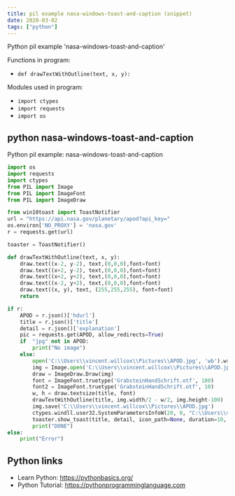 ```yaml
---
title: pil example nasa-windows-toast-and-caption (snippet)
date: 2020-03-02
tags: ["python"]
---
```

Python pil example 'nasa-windows-toast-and-caption'

Functions in program: 
* `def drawTextWithOutline(text, x, y):`

Modules used in program: 
* `import ctypes`
* `import requests`
* `import os`

## python nasa-windows-toast-and-caption

Python pil example: nasa-windows-toast-and-caption

```python
import os
import requests
import ctypes
from PIL import Image
from PIL import ImageFont
from PIL import ImageDraw 

from win10toast import ToastNotifier
url = "https://api.nasa.gov/planetary/apod?api_key="
os.environ['NO_PROXY'] = 'nasa.gov'
r = requests.get(url)

toaster = ToastNotifier()

def drawTextWithOutline(text, x, y):
    draw.text((x-2, y-2), text,(0,0,0),font=font)
    draw.text((x+2, y-2), text,(0,0,0),font=font)
    draw.text((x+2, y+2), text,(0,0,0),font=font)
    draw.text((x-2, y+2), text,(0,0,0),font=font)
    draw.text((x, y), text, (255,255,255), font=font)
    return

if r:
    APOD = r.json()['hdurl']
    title = r.json()['title']
    detail = r.json()['explanation']
    pic = requests.get(APOD, allow_redirects=True)
    if  "jpg" not in APOD:
        print("No image")
    else:
        open('C:\\Users\\vincent.willcox\\Pictures\\APOD.jpg', 'wb').write(pic.content)
        img = Image.open('C:\\Users\\vincent.willcox\\Pictures\\APOD.jpg')
        draw = ImageDraw.Draw(img)
        font = ImageFont.truetype('GrabsteinHandSchrift.otf', 100)
        font2 = ImageFont.truetype('GrabsteinHandSchrift.otf', 10)
        w, h = draw.textsize(title, font)
        drawTextWithOutline(title, img.width/2 - w/2, img.height-100)
        img.save('C:\\Users\\vincent.willcox\\Pictures\\APOD.jpg')
        ctypes.windll.user32.SystemParametersInfoW(20, 0, "C:\\Users\\vincent.willcox\\Pictures\\APOD.jpg" , 0)
        toaster.show_toast(title, detail, icon_path=None, duration=10, threaded=True)
        print("DONE")
else:
    print("Error")

```

## Python links

- Learn Python: https://pythonbasics.org/
- Python Tutorial: https://pythonprogramminglanguage.com
